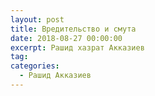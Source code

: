 ```yaml
---
layout: post
title: Вредительство и смута
date: 2018-08-27 00:00:00
excerpt: Рашид хазрат Акказиев
tag:
categories:
  - Рашид Акказиев
---
```


<div id="vk_playlist_-148559660_13"></div><script type="text/javascript" src="https://vk.com/js/api/openapi.js?159"></script><script type="text/javascript">VK.init({
            apiId: 6424843,
            status: true,
            onlyWidgets: true
          });
          (function() {
            VK.Auth.getLoginStatus(function(res) {
                if (res.status === 'connected') {
                    VK.Widgets.Playlist("vk_playlist_-148559660_13", -148559660, 13,'f02bc3cf9b6bc443af');
                } else {
                    var container = document.getElementById('vk_playlist_-148559660_13');
                    container.innerHTML = '<audio controls preload="none"><source src="https://firebasestorage.googleapis.com/v0/b/kaziyat-ru.appspot.com/o/%D0%92%D1%80%D0%B5%D0%B4%D0%B8%D1%82%D0%B5%D0%BB%D1%8C%D1%81%D1%82%D0%B2%D0%BE%20%D0%B8%20%D1%81%D0%BC%D1%83%D1%82%D0%B0%2F14acbd1972a9.mp3?alt=media&token=288f6774-3bba-4094-9f51-631279845c9f"></audio><br/>'
                }
            });
        }());</script>
